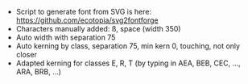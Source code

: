 - Script to generate font from SVG is here: https://github.com/ecotopia/svg2fontforge
- Characters manually added: ß, space (width 350)
- Auto width with separation 75
- Auto kerning by class, separation 75, min kern 0, touching, not only closer
- Adapted kerning for classes E, R, T (by typing in AEA, BEB, CEC, ..., ARA, BRB, ...)
